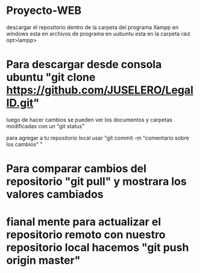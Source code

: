 # Proyecto-WEB

descargar el repositorio dentro de la carpeta <htdocs> del programa Xampp en windows esta en archivos de programa en uubuntu esta en la carpeta raiz opt>lampp>

# Para descargar desde consola ubuntu "git clone https://github.com/JUSELERO/LegalID.git"


luego de hacer cambios se pueden ver los documentos y carpetas modificadas con un "git status"

para agregar a tu repositorio local usar "git commit -m "comentario sobre los cambios" "

# Para comparar cambios del repositorio "git pull" y mostrara los valores cambiados 

# fianal mente para actualizar el repositorio remoto con nuestro repositorio local hacemos "git push origin master"

